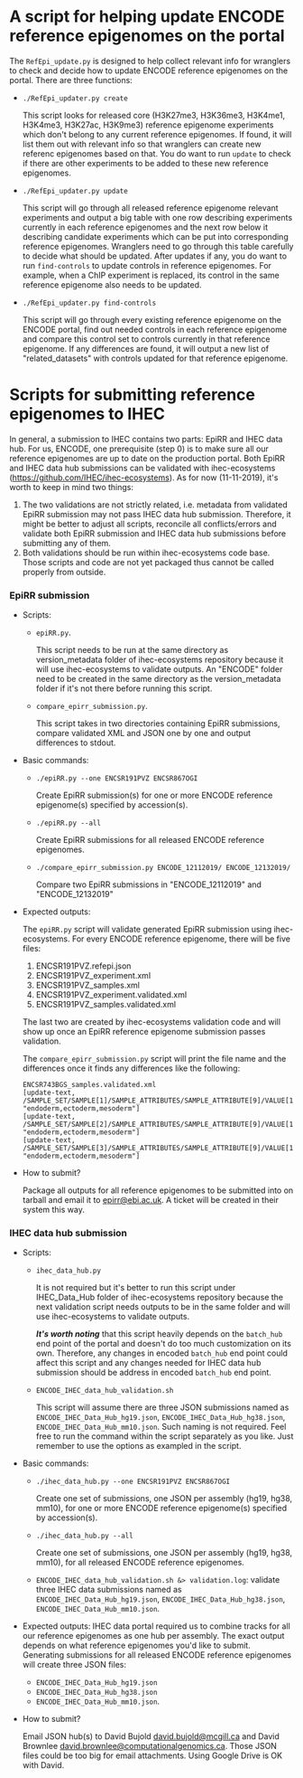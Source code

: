 # A script for helping update ENCODE reference epigenomes on the portal

The `RefEpi_update.py` is designed to help collect relevant info for wranglers to check and decide how to update ENCODE reference epigenomes on the portal. There are three functions:

* `./RefEpi_updater.py create`

  This script looks for released core (H3K27me3, H3K36me3, H3K4me1, H3K4me3, H3K27ac, H3K9me3) reference epigenome experiments which don't belong to any current reference epigenomes. If found, it will list them out with relevant info so that wranglers can create new referenc epigenomes based on that. You do want to run `update` to check if there are other experiments to be added to these new reference epigenomes.

* `./RefEpi_updater.py update`

  This script will go through all released reference epigenome relevant experiments and output a big table with one row describing experiments currently in each reference epigenomes and the next row below it describing candidate experiments which can be put into corresponding reference epigenomes. Wranglers need to go through this table carefully to decide what should be updated. After updates if any, you do want to run `find-controls` to update controls in reference epigenomes. For example, when a ChIP experiment is replaced, its control in the same reference epigenome also needs to be updated.

* `./RefEpi_updater.py find-controls`

  This script will go through every existing reference epigenome on the ENCODE portal, find out needed controls in each reference epigenome and compare this control set to controls currently in that reference epigenome. If any differences are found, it will output a new list of "related_datasets" with controls updated for that reference epigenome.

# Scripts for submitting reference epigenomes to IHEC

In general, a submission to IHEC contains two parts: EpiRR and IHEC data hub. For us, ENCODE, one prerequisite (step 0) is to make sure all our reference epigenomes are up to date on the production portal.
Both EpiRR and IHEC data hub submissions can be validated with ihec-ecosystems (https://github.com/IHEC/ihec-ecosystems). As for now (11-11-2019), it's worth to keep in mind two things: 

1. The two validations are not strictly related, i.e. metadata from validated EpiRR submission may not pass IHEC data hub submission. Therefore, it might be better to adjust all scripts, reconcile all conflicts/errors and validate both EpiRR submission and IHEC data hub submissions before submitting any of them.
2. Both validations should be run within ihec-ecosystems code base. Those scripts and code are not yet packaged thus cannot be called properly from outside.

### EpiRR submission

* Scripts:

  - `epiRR.py`.

    This script needs to be run at the same directory as version_metadata folder of ihec-ecosystems repository because it will use ihec-ecosystems to validate outputs. An "ENCODE" folder need to be created in the same directory as the version_metadata folder if it's not there before running this script.

  - `compare_epirr_submission.py`.

    This script takes in two directories containing EpiRR submissions, compare validated XML and JSON one by one and output differences to stdout.

* Basic commands:

  - `./epiRR.py --one ENCSR191PVZ ENCSR867OGI`

    Create EpiRR submission(s) for one or more ENCODE reference epigenome(s) specified by accession(s).

  - `./epiRR.py --all`

    Create EpiRR submissions for all released ENCODE reference epigenomes.

  - `./compare_epirr_submission.py ENCODE_12112019/ ENCODE_12132019/`

    Compare two EpiRR submissions in "ENCODE_12112019" and "ENCODE_12132019"

* Expected outputs:

  The `epiRR.py` script will validate generated EpiRR submission using ihec-ecosystems. For every ENCODE reference epigenome, there will be five files:

  1. ENCSR191PVZ.refepi.json
  2. ENCSR191PVZ_experiment.xml
  3. ENCSR191PVZ_samples.xml
  4. ENCSR191PVZ_experiment.validated.xml
  5. ENCSR191PVZ_samples.validated.xml

  The last two are created by ihec-ecosystems validation code and will show up once an EpiRR reference epigenome submission passes validation.
  
  The `compare_epirr_submission.py` script will print the file name and the differences once it finds any differences like the following:
  
  ```
  ENCSR743BGS_samples.validated.xml
  [update-text, /SAMPLE_SET/SAMPLE[1]/SAMPLE_ATTRIBUTES/SAMPLE_ATTRIBUTE[9]/VALUE[1], "endoderm,ectoderm,mesoderm"]
  [update-text, /SAMPLE_SET/SAMPLE[2]/SAMPLE_ATTRIBUTES/SAMPLE_ATTRIBUTE[9]/VALUE[1], "endoderm,ectoderm,mesoderm"]
  [update-text, /SAMPLE_SET/SAMPLE[3]/SAMPLE_ATTRIBUTES/SAMPLE_ATTRIBUTE[9]/VALUE[1], "endoderm,ectoderm,mesoderm"]
  ```

* How to submit?

  Package all outputs for all reference epigenomes to be submitted into on tarball and email it to epirr@ebi.ac.uk. A ticket will be created in their system this way.

### IHEC data hub submission

* Scripts:

  - `ihec_data_hub.py`

    It is not required but it's better to run this script under IHEC_Data_Hub folder of ihec-ecosystems repository because the next validation script needs outputs to be in the same folder and will use ihec-ecosystems to validate outputs.

    __*It's worth noting*__ that this script heavily depends on the `batch_hub` end point of the portal and doesn't do too much customization on its own. Therefore, any changes in encoded `batch_hub` end point could affect this script and any changes needed for IHEC data hub submission should be address in encoded `batch_hub` end point.

  - `ENCODE_IHEC_data_hub_validation.sh`

    This script will assume there are three JSON submissions named as `ENCODE_IHEC_Data_Hub_hg19.json`, `ENCODE_IHEC_Data_Hub_hg38.json`, `ENCODE_IHEC_Data_Hub_mm10.json`. Such naming is not required. Feel free to run the command within the script separately as you like. Just remember to use the options as exampled in the script.

* Basic commands:

  - `./ihec_data_hub.py --one ENCSR191PVZ ENCSR867OGI`

    Create one set of submissions, one JSON per assembly (hg19, hg38, mm10), for one or more ENCODE reference epigenome(s) specified by accession(s).

  - `./ihec_data_hub.py --all`

    Create one set of submissions, one JSON per assembly (hg19, hg38, mm10), for all released ENCODE reference epigenomes.

  - `ENCODE_IHEC_data_hub_validation.sh &> validation.log`: validate three IHEC data submissions named as `ENCODE_IHEC_Data_Hub_hg19.json`, `ENCODE_IHEC_Data_Hub_hg38.json`, `ENCODE_IHEC_Data_Hub_mm10.json`.

* Expected outputs:
  IHEC data portal required us to combine tracks for all our reference epigenomes as one hub per assembly. The exact output depends on what reference epigenomes you'd like to submit. Generating submissions for all released ENCODE reference epigenomes will create three JSON files:

  - `ENCODE_IHEC_Data_Hub_hg19.json`
  - `ENCODE_IHEC_Data_Hub_hg38.json`
  - `ENCODE_IHEC_Data_Hub_mm10.json`.

* How to submit?

  Email JSON hub(s) to David Bujold david.bujold@mcgill.ca and David Brownlee david.brownlee@computationalgenomics.ca. Those JSON files could be too big for email attachments. Using Google Drive is OK with David.
